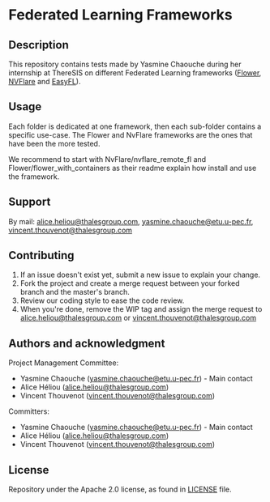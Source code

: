 # Federated Learning Frameworks

## Description

This repository contains tests made by Yasmine Chaouche during her internship at ThereSIS on different Federated Learning frameworks ([Flower](https://github.com/adap/flower), [NVFlare](https://github.com/NVIDIA/NVFlare/tree/main) and [EasyFL](https://github.com/EasyFL-AI/EasyFL)).


## Usage

Each folder is dedicated at one framework, then each sub-folder contains a specific use-case. The Flower and NvFlare frameworks are the ones that have been the more tested.

We recommend to start with NvFlare/nvflare_remote_fl and Flower/flower_with_containers as their readme explain how install and use the framework.

## Support

By mail: alice.heliou@thalesgroup.com, yasmine.chaouche@etu.u-pec.fr, vincent.thouvenot@thalesgroup.com


## Contributing

1. If an issue doesn't exist yet, submit a new issue to explain your change.
2. Fork the project and create a merge request between your forked branch and the master's branch.
3. Review our coding style to ease the code review.
4. When you're done, remove the WIP tag and assign the merge request to alice.heliou@thalesgroup.com or vincent.thouvenot@thalesgroup.com

## Authors and acknowledgment

Project Management Committee:
- Yasmine Chaouche (yasmine.chaouche@etu.u-pec.fr) - Main contact
- Alice Héliou (alice.heliou@thalesgroup.com)
- Vincent Thouvenot (vincent.thouvenot@thalesgroup.com)

Committers:
- Yasmine Chaouche (yasmine.chaouche@etu.u-pec.fr) - Main contact
- Alice Héliou (alice.heliou@thalesgroup.com)
- Vincent Thouvenot (vincent.thouvenot@thalesgroup.com)


## License

Repository under the Apache 2.0 license, as found in [LICENSE](./LICENSE) file.
